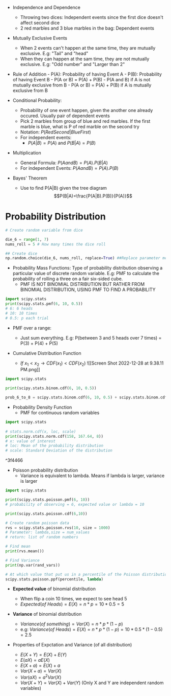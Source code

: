 - Independence and Dependence
	- Throwing two dices: Independent events since the first dice doesn't affect second dice
	- 2 red marbles and 3 blue marbles in the bag: Dependent events

- Mutually Exclusive Events
	- When 2 events can't happen at the same time, they are mutually exclusive. E.g: "Tail" and "head"
	- When they can happen at the sam time, they are not mutually exclusive. E.g: "Odd number" and "Larger than 2"

- Rule of Addition
		- P(A): Probability of having Event A
		- P(B): Probability of having Event B
		- P(A or B) = P(A) + P(B) - P(A and B) if A is not mutually exclusive from B
		- P(A or B) = P(A) + P(B) if A is mutually exclusive from B

- Conditional Probability:
	- Probability of one event happen, given the another one already occured. Usually pair of dependent events
	- Pick 2 marbles from group of blue and red marbles. If the first marble is blue, what is P of red marble on the second try
	- Notation: $P(Red Second | Blue First)$
	- For independent events:
		- $P(A|B) = P(A)$ and $P(B|A) = P(B)$

- Multiplication
	- General Formula: $P(A and B) = P(A) . P(B|A)$
	- For independent Events: $P(A and B) = P(A) . P(B)$

- Bayes' Theorem
	- Use to find P(A|B) given the tree diagram
$$P(B|A)=\frac{P(A|B).P(B)}{P(A)}$$

# Probability Distribution
```python
# Create random variable from dice

die_6 = range(1, 7)
nums_roll = 5 # How many times the dice roll

## Create dice
np.random.choice(die_6, nums_roll, replace=True) ##Replace parameter means whether we want to keep thee value
```

- Probability Mass Functions: Type of probability distribution observing a particular value of discrete random variable. E.g: PMF to calculate the probability of rolling a three on a fair six-sided cube.
	- PMF IS NOT BINOMIAL DISTRIBUTION BUT RATHER FROM BINOMIAL DISTRIBUTION, USING PMF TO FIND A PROBABILITY
```python
import scipy.stats
print(scipy.stats.pmf(6, 10, 0.5))
# 6: 6 heads
# 10: 10 times
# 0.5: p each trial
```
- PMF over a range: 
	- Just sum everything. E.g: P(between 3 and 5 heads over 7 times) = P(3) + P(4) + P(5)

- Cumulative Distribution Function
	- $If\ x_1 < x_2 \rightarrow CDF(x_1) < CDF(x_2)$
![[Screen Shot 2022-12-28 at 9.38.11 PM.png]]
```python
import scipy.stats

print(scipy.stats.binom.cdf(6, 10, 0.5))

prob_6_to_8 = scipy.stats.binom.cdf(6, 10, 0.5) + scipy.stats.binom.cdf(7, 10, 0.5) + scipy.stats.binom.cdf(8, 10, 0.5)
```

- Probability Density Function
	- PMF for continuous random variables
```python
import scipy.stats
  
# stats.norm.cdf(x, loc, scale)  
print(scipy.stats.norm.cdf(158, 167.64, 8))
# x: value of interest
# loc: Mean of the probability distribution
# scale: Standard Deviation of the distribution
```

^3f4466

- Poisson probability distribution
	- Variance is equivalent to lambda. Means if lambda is larger, variance is larger
```python
import scipy.stats

print(scipy.stats.poisson.pmf(6, 10))
# probability of observing = 6, expected value or lambda = 10

print(scipy.stats.poisson.cdf(6,10))

# Create random poisson data
rvs = scipy.stats.poisson.rvs(10, size = 1000)
# Parameter: lambda,size = num_values
# return: list of random numbers

# Find mean 
print(rvs.mean())

# Find Variance
print(np.var(rand_vars))

# At which value that put us in a percentile of the Poisson distribution
scipy.stats.poisson.ppf(percentile, lambda)
```

- **Expected value** of binomial distribution
	- When flip a coin 10 times, we expect to see head 5
	- $Expected(of\ Heads) = E(X) = n * p=10*0.5=5$
- **Variance** of binomial distribution
	- $Variance(of\ something)=Var(X)=n*p*(1-p)$
	- e.g: $Variance(of\ Heads) = E(X) = n * p * (1-p)=10*0.5*(1-0.5)=2.5$

- Properties of Expctation and Variance (of all distribution)
	- $E(X+Y)=E(X)+E(Y)$
	- $E(aX) = aE(X)$
	- $E(X+a) = E(X)+a$
	- $Var(X+a)=Var(X)$
	- $Var(aX)=a^2Var(X)$
	- $Var(X+Y)=Var(X)+Var(Y)$ (Only X and Y are independent random variables)
